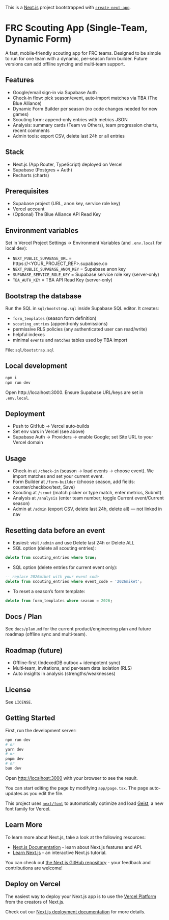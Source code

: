 This is a [Next.js](https://nextjs.org) project bootstrapped with [`create-next-app`](https://nextjs.org/docs/app/api-reference/cli/create-next-app).
# FRC Scouting App (Single‑Team, Dynamic Form)

A fast, mobile‑friendly scouting app for FRC teams. Designed to be simple to run for one team with a dynamic, per‑season form builder. Future versions can add offline syncing and multi‑team support.

## Features
- Google/email sign‑in via Supabase Auth
- Check‑in flow: pick season/event, auto‑import matches via TBA (The Blue Alliance)
- Dynamic Form Builder per season (no code changes needed for new games)
- Scouting form: append‑only entries with metrics JSON
- Analysis: summary cards (Team vs Others), team progression charts, recent comments
- Admin tools: export CSV, delete last 24h or all entries

## Stack
- Next.js (App Router, TypeScript) deployed on Vercel
- Supabase (Postgres + Auth)
- Recharts (charts)

## Prerequisites
- Supabase project (URL, anon key, service role key)
- Vercel account
- (Optional) The Blue Alliance API Read Key

## Environment variables
Set in Vercel Project Settings → Environment Variables (and `.env.local` for local dev):

- `NEXT_PUBLIC_SUPABASE_URL` = https://<YOUR_PROJECT_REF>.supabase.co
- `NEXT_PUBLIC_SUPABASE_ANON_KEY` = Supabase anon key
- `SUPABASE_SERVICE_ROLE_KEY` = Supabase service role key (server‑only)
- `TBA_AUTH_KEY` = TBA API Read Key (server‑only)

## Bootstrap the database
Run the SQL in `sql/bootstrap.sql` inside Supabase SQL editor. It creates:
- `form_templates` (season form definition)
- `scouting_entries` (append‑only submissions)
- permissive RLS policies (any authenticated user can read/write)
- helpful indexes
- minimal `events` and `matches` tables used by TBA import

File: `sql/bootstrap.sql`

## Local development
```bash
npm i
npm run dev
```
Open http://localhost:3000. Ensure Supabase URL/keys are set in `.env.local`.

## Deployment
- Push to GitHub → Vercel auto‑builds
- Set env vars in Vercel (see above)
- Supabase Auth → Providers → enable Google; set Site URL to your Vercel domain

## Usage
- Check‑in at `/check-in` (season → load events → choose event). We import matches and set your current event.
- Form Builder at `/form-builder` (choose season, add fields: counter/checkbox/text, Save)
- Scouting at `/scout` (match picker or type match, enter metrics, Submit)
- Analysis at `/analysis` (enter team number; toggle Current event/Current season)
- Admin at `/admin` (export CSV, delete last 24h, delete all) — not linked in nav

## Resetting data before an event
- Easiest: visit `/admin` and use Delete last 24h or Delete ALL
- SQL option (delete all scouting entries):
```sql
delete from scouting_entries where true;
```
- SQL option (delete entries for current event only):
```sql
-- replace 2026miket with your event code
delete from scouting_entries where event_code = '2026miket';
```
- To reset a season’s form template:
```sql
delete from form_templates where season = 2026;
```

## Docs / Plan
See `docs/plan.md` for the current product/engineering plan and future roadmap (offline sync and multi‑team).

## Roadmap (future)
- Offline‑first (IndexedDB outbox + idempotent sync)
- Multi‑team, invitations, and per‑team data isolation (RLS)
- Auto insights in analysis (strengths/weaknesses)

## License
See `LICENSE`.

## Getting Started

First, run the development server:

```bash
npm run dev
# or
yarn dev
# or
pnpm dev
# or
bun dev
```

Open [http://localhost:3000](http://localhost:3000) with your browser to see the result.

You can start editing the page by modifying `app/page.tsx`. The page auto-updates as you edit the file.

This project uses [`next/font`](https://nextjs.org/docs/app/building-your-application/optimizing/fonts) to automatically optimize and load [Geist](https://vercel.com/font), a new font family for Vercel.

## Learn More

To learn more about Next.js, take a look at the following resources:

- [Next.js Documentation](https://nextjs.org/docs) - learn about Next.js features and API.
- [Learn Next.js](https://nextjs.org/learn) - an interactive Next.js tutorial.

You can check out [the Next.js GitHub repository](https://github.com/vercel/next.js) - your feedback and contributions are welcome!

## Deploy on Vercel

The easiest way to deploy your Next.js app is to use the [Vercel Platform](https://vercel.com/new?utm_medium=default-template&filter=next.js&utm_source=create-next-app&utm_campaign=create-next-app-readme) from the creators of Next.js.

Check out our [Next.js deployment documentation](https://nextjs.org/docs/app/building-your-application/deploying) for more details.
